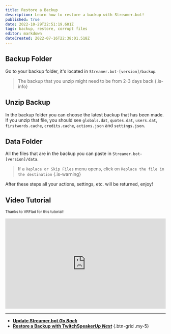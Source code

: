 ```yaml
---
title: Restore a Backup
description: Learn how to restore a backup with Streamer.bot!
published: true
date: 2022-10-29T22:51:19.601Z
tags: backup, restore, corrupt files
editor: markdown
dateCreated: 2022-07-16T22:38:01.518Z
---
```


## Backup Folder
Go to your backup folder, it's located in `Streamer.bot-[version]/backup`.

> The backup that you unzip might need to be from 2-3 days back
{.is-info}

## Unzip Backup
In the backup folder you can choose the latest backup that has been made.
If you unzip that file, you should see `globals.dat`, `quotes.dat`, `users.dat`, `firstwords.cache`, `credits.cache`, `actions.json` and `settings.json`.

## Data Folder
All the files that are in the backup you can paste in `Streamer.bot-[version]/data`.
> If a `Replace or Skip Files` menu opens, click on `Replace the file in the destination`
{.is-warning}

After these steps all your actions, settings, etc. will be returned, enjoy!

## Video Tutorial
<small>Thanks to VRFlad for this tutorial!</small>

<div class=“iframe-container”><iframe src="https://www.youtube.com/embed/5z-ULoqxmiA" title="YouTube video player" frameborder="0" allow="accelerometer; autoplay; clipboard-write; encrypted-media; gyroscope; picture-in-picture; fullscreen" allow fullscreen style="border: none; max-width: 100%; width: 100%; aspect-ratio: 16/9;"></iframe></div>

---

- [<i class="mdi mdi-chevron-left"></i>**Update Streamer.bot *Go Back***](/Update)
- [<i class="mdi mdi-speaker text--twitch"></i>**Restore a Backup with TwitchSpeaker*Up Next***](/TwitchSpeaker/Backup)
{.btn-grid .my-5}